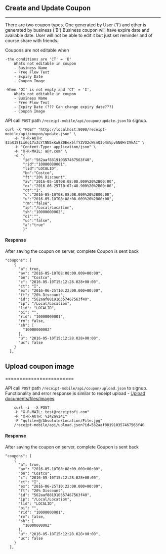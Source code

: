 ## Create and Update Coupon ##
_________________

There are two coupon types. One generated by User ('I') and other is generated by business ('B')
Business coupon will have expire date and available date. User will not be able to edit it but just 
set reminder and of course share with friends.

Coupons are not editable when 

    -the conditions are 'CT' = 'B' 
        Whats not editable in coupon
        - Business Name
        - Free Flow Text
        - Expiry Date
        - Coupon Image

    -When 'OI' is not empty and 'CT' = 'I', 
        Whats not editable in coupon
        - Business Name
        - Free Flow Text
        - Expiry Date (??? Can change expiry date???)
        - Coupon Image

API call <code>POST</code> path <code>/receipt-mobile/api/coupon/update.json</code> to signup.

    curl -X "POST" "http://localhost:9090/receipt-mobile/api/coupon/update.json" \
    	-H "X-R-AUTH: $2a$15$Lx6q17xZcYtNN5xKwBZ0Eex5lfYZVO2cWsnQ3o4mVpvSN0HrIVkAC" \
    	-H "Content-Type: application/json" \
    	-H "X-R-MAIL: a@r.com" \
    	-d "{
    	    "id":"562aaf881910357467563f40",
    	    "rid":"10000000001",
    	    "lid":"LOCALID",
    	    "bn":"Costco",
    	    "ft":"20% Discount",
    	    "av":"2016-05-10T08:08:08.009%20%2B00:00",
    	    "ex":"2016-06-25T10:07:40.900%20%2B00:00",
    	    "ct":"I",
    	    "c":"2016-05-10T08:08:08.009%20%2B00:00",
    	    "u":"2016-05-10T08:08:08.009%20%2B00:00",
    	    "rm":"false",
    	    "ip":"/Local/Location",
    	    "sh":"10000000002",
    	    "oi":"",
    	    "uc":"false",
    	    "a":"true"
    	    }"
    	
#### Response 
    	
After saving the coupon on server, complete Coupon is sent back    	
    	
    "coupons": [
        {
          "a": true,
          "av": "2016-05-10T08:08:09.009+00:00",
          "bn": "Costco",
          "c": "2016-05-10T15:12:28.028+00:00",
          "ct": "I",
          "ex": "2016-06-25T10:22:00.000+00:00",
          "ft": "20% Discount",
          "id": "562aaf881910357467563f40",
          "ip": "/Local/Locatiom",
          "lid": "LOCALID",
          "oi": "",
          "rid": "10000000001",
          "rm": false,
          "sh": [
            "10000000002"
          ],
          "u": "2016-05-10T15:12:28.028+00:00",
          "uc": false
        }
      ],   
       	
## Upload coupon image
========================
       	
API call <code>POST</code> path <code>/receipt-mobile/api/coupon/upload.json</code> to signup.  
Functionality and error response is similar to receipt upload - [Upload documents/files/images](documentation/api/Upload.md)  
  	
        curl -i  -X POST 
        -H "X-R-MAIL: test@receiptofi.com" 
        -H "X-R-AUTH: %242a%241"
        -F "qqfile=@/Absolute/Location/File.jpg" 
        /receipt-mobile/api/upload.json?id=562aaf881910357467563f40


#### Response 
    	
After saving the coupon on server, complete Coupon is sent back    	
    	
    "coupons": [
        {
          "a": true,
          "av": "2016-05-10T08:08:09.009+00:00",
          "bn": "Costco",
          "c": "2016-05-10T15:12:28.028+00:00",
          "ct": "I",
          "ex": "2016-06-25T10:22:00.000+00:00",
          "ft": "20% Discount",
          "id": "562aaf881910357467563f40",
          "ip": "/Local/Locatiom",
          "lid": "LOCALID",
          "oi": "",
          "rid": "10000000001",
          "rm": false,
          "sh": [
            "10000000002"
          ],
          "u": "2016-05-10T15:12:28.028+00:00",
          "uc": false
        }
      ],   
